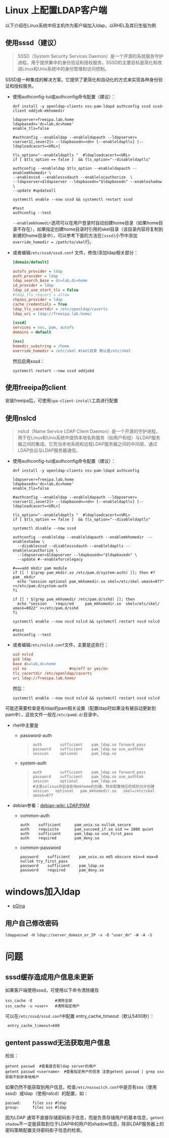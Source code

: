

# Linux 上配置LDAP客户端

以下介绍在Linux系统中将主机作为客户端加入ldap，以RHEL及其衍生版为例

## 使用sssd（建议）

> SSSD（System Security Services Daemon）是一个开源的系统服务守护进程，用于提供集中的身份验证和授权服务。SSSD的主要目标是简化和改进Linux和Unix系统中的身份管理和访问控制。

SSSD是一种集成的解决方案，它提供了更简化和自动化的方式来实现各种身份验证和授权服务。

- 使用authconfig-tui或authconfig命令配置（建议）：

  ```shell
  dnf install -y openldap-clients nss-pam-ldapd authconfig sssd sssd-client oddjob-mkhomedir
  
  ldapserver=freeipa.lab.home
  ldapbasedn='dc=lab,dc=home'
  enable_tls=false
  
  #authconfig --enableldap --enableldapauth --ldapserver=<server1[,sever2]> --ldapbasedn=<dn> [--enableldaptls] [--ldaploadcacert=<URL>]
  
  tls_option="--enableldaptls "  #ldaploadcacert=<URL>
  if [ $tls_option == false ]  && tls_option="--disableldaptls"
  
  authconfig --enableldap $tls_option --enableldapauth --enablemkhomedir \
  --enablesssd --enablesssdauth --enablelocauthorize  \
  --ldapserver=$ldapserver --ldapbasedn="$ldapbasedn" --enableshadow \
  --update #updateall
  
  systemctl enable --now sssd && systemctl restart sssd
  
  #test
  authconfig --test
  ```
  
  `--enablemkhomedir`选项可以在用户登录时自动创建home目录（如果home目录不存在），如果指定创建home目录时引用的skel目录（该目录内容将复制到新建的home目录中），可以参考下面的方法在`[sssd]`小节中添加`override_homedir = /path/to/skel`行。



- 或者编辑`/etc/sssd/sssd.conf` 文件，修改/添加ldap相关部分：

  ```ini
  [domain/default]
  
  autofs_provider = ldap
  auth_provider = ldap
  ldap_search_base = dc=lab,dc=home
  id_provider = ldap
  ldap_id_use_start_tls = False
  #ldap_tls_reqcert = allow
  chpass_provider = ldap
  cache_credentials = True
  ldap_tls_cacertdir = /etc/openldap/cacerts
  ldap_uri = ldap://freeipa.lab.home/
  
  [sssd]
  services = nss, pam, autofs
  domains = default
  
  [nss]
  homedir_substring = /home
  override_homedir = /etc/skel #skel目录 默认是/etc/skel
  ```
  
  然后启用sssd：

  ```shell
  systemctl restart --now sssd oddjobd
  ```



## 使用freeipa的client

安装freeipa后，可使用`ipa-client-install`工具进行配置





## 使用nslcd

> nslcd（Name Service LDAP Client Daemon）是一个开源的守护进程，用于在Linux和Unix系统中提供本地名称服务（如用户和组）与LDAP服务器之间的集成。它充当本地系统和远程LDAP服务器之间的中间层，通过LDAP协议与LDAP服务器通信。

- 使用authconfig-tui或authconfig命令配置（建议）：

  ```shell
  dnf install -y openldap-clients nss-pam-ldapd authconfig
  
  ldapserver=freeipa.lab.home
  ldapbasedn='dc=lab,dc=home'
  enable_tls=false
  
  #authconfig --enableldap --enableldapauth --ldapserver=<server1[,sever2]> --ldapbasedn=<dn> [--enableldaptls] [--ldaploadcacert=<URL>]
  
  tls_option="--enableldaptls "  #ldaploadcacert=<URL>
  if [ $tls_option == false ]  && tls_option="--disableldaptls"
  
  systemctl disable --now sssd
  
  authconfig --enableldap --enableldapauth --enablemkhomedir  --enableshadow \
    --disablesssd --disablesssdauth --enableldaptls --enablelocauthorize \
    --ldapserver=$ldapserver --ldapbasedn="$ldapbasedn" \
    --update #--enableforcelegacy
  
  #===add mkdir pam module
  if [[ ! $(grep pam_mkdir.so /etc/pam.d/system-auth) ]]; then #?pam__mkdir
    echo "session optional pam_mkhomedir.so skel=/etc/skel umask=077" >>/etc/pam.d/system-auth
  fi
  
  if [[ ! $(grep pam_mkhomedir /etc/pam.d/sshd) ]]; then
    echo "session    required     pam_mkhomedir.so  skel=/etc/skel/ umask=0022" >>/etc/pam.d/sshd
  fi
  
  systemctl enable --now nscd nslcd && systemctl restart nscd nslcd
  
  #test
  authconfig --test
  ```

  

- 或者编辑`/etc/nslcd.conf`文件，主要是这些行：

  ```ini
  uid nslcd
  gid ldap
  base dc=lab,dc=home
  ssl no                   #no/off or yes/on
  tls_cacertdir /etc/openldap/cacerts
  uri ldap://freeipa.lab.home/
  ```

  然后：

  ```shell
  systemctl enable --now nscd nslcd && systemctl restart nscd nslcd
  ```

  

可能还需要检查是有ldap的pam相关设置（配置ldap时如果没有被自动更新到pam中），这些文件一般在`/etc/pamd.d/`目录中，

- rhel中主要是

  - password-auth

    > ```shell
    > auth        sufficient    pam_ldap.so forward_pass
    > password    sufficient    pam_ldap.so use_authtok
    > session     optional      pam_ldap.so
    > ```

  - system-auth

    >```shell
    >auth        sufficient    pam_ldap.so forward_pass
    >password    sufficient    pam_ldap.so use_authtok
    >session     optional      pam_ldap.so
    >#注意selinux开启会影响mkhome的创建，除非配置相应的规则允许创建
    >session   optional   pam_mkhomedir.so   skel=/etc/skel   umask=077
    >```

- debian参看：[debian-wiki: LDAP/PAM](https://wiki.debian.org/LDAP/PAM)

  - common-auth

    ```
    auth    sufficient      pam_unix.so nullok_secure
    auth    requisite       pam_succeed_if.so uid >= 1000 quiet
    auth    sufficient      pam_ldap.so use_first_pass
    auth    required        pam_deny.so
    ```

  - common-password

    ```
    password    sufficient    pam_unix.so md5 obscure min=4 max=8 nullok try_first_pass
    password    sufficient    pam_ldap.so
    password    required      pam_deny.so
    ```

# windows加入ldap

- [pGina](http://pgina.org/download.html)




## 用户自己修改密码

```shell
ldappasswd -H ldap://server_domain_or_IP -x -D "user_dn" -W -A -S
```

# 问题

## sssd缓存造成用户信息未更新

如果客户端使用sssd，可使用以下命令清除缓存

```shell
sss_cache -E          #清除全部
sss_cache -u <user>   #清除指定用户
```

可以在`/etc/sssd/sssd.conf`中配置 entry_cache_timeout（默认5400秒）：

```shell
 entry_cache_timeout=600
```



## gentent passwd无法获取用户信息

检验：

```shell
getent passwd  #查看是否有ldap server的用户
getent passwd <username>  #查看指定用户的信息 注意getent passwd | grep xxx 获取不到非本地用户
```

如果仍然不能获取到用户信息，检查`/etc/nssswitch.conf`中是否有sss（使用sssd）或ldap（使用nslcd）的配置，如：

```shell
passwd:     files sss #ldap
group:      files sss #ldap
```

因为LDAP 通常不直接存储密码影子信息，而是负责存储用户的基本信息，`getent shadow`不一定能获取到位于LDAP中的用户的shadow信息，除非LDAP服务器上的密码策略配置支持密码影子信息的检索。
